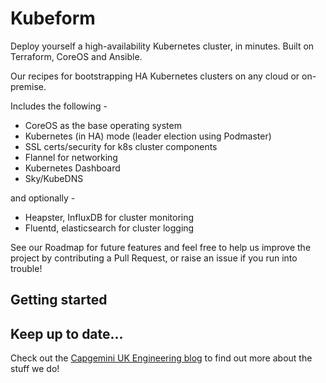 Kubeform
========

Deploy yourself a high-availability Kubernetes cluster, in minutes.
Built on Terraform, CoreOS and Ansible.

Our recipes for bootstrapping HA Kubernetes clusters on any cloud or on-premise.

Includes the following -

* CoreOS as the base operating system
* Kubernetes (in HA) mode (leader election using Podmaster)
* SSL certs/security for k8s cluster components
* Flannel for networking
* Kubernetes Dashboard
* Sky/KubeDNS

and optionally -

* Heapster, InfluxDB for cluster monitoring
* Fluentd, elasticsearch for cluster logging

See our Roadmap for future features and feel free to help us improve the project
by contributing a Pull Request, or raise an issue if you run into trouble!

## Getting started

## Keep up to date...

Check out the [Capgemini UK Engineering blog](http://capgemini.github.io/) to find out more about the stuff we do!
